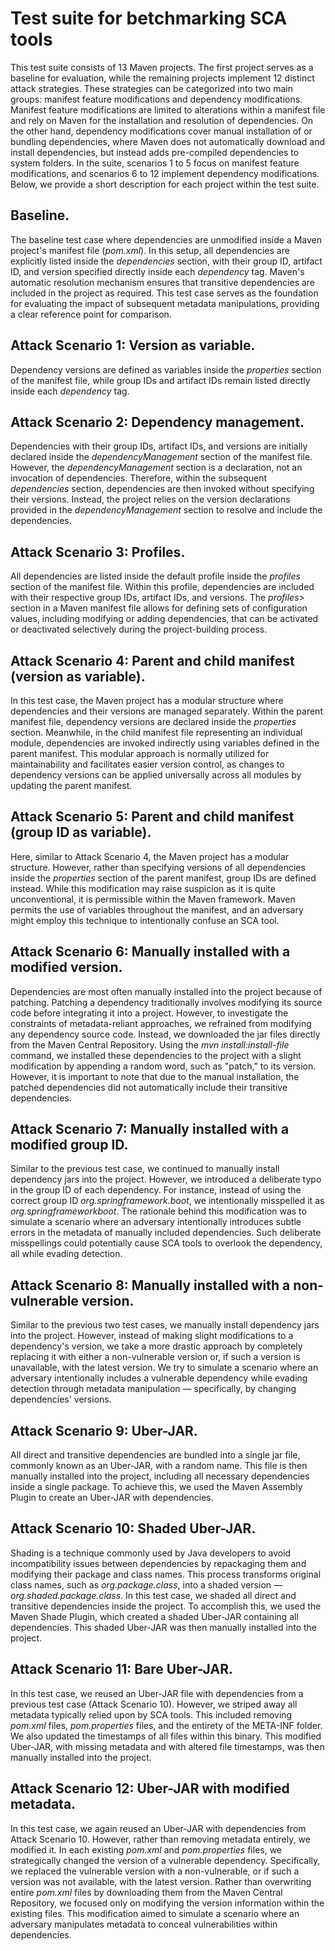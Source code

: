 # Test suite for betchmarking SCA tools
This test suite consists of 13 Maven projects. The first project serves as a baseline for evaluation, while the remaining projects implement 12 distinct attack strategies. These strategies can be categorized into two main groups: manifest feature modifications and dependency modifications. Manifest feature modifications are limited to alterations within a manifest file and rely on Maven for the installation and resolution of dependencies. On the other hand, dependency modifications cover manual installation of or bundling dependencies, where Maven does not automatically download and install dependencies, but instead adds pre-compiled dependencies to system folders. In the suite, scenarios 1 to 5 focus on manifest feature modifications, and scenarios 6 to 12 implement dependency modifications. Below, we provide a short description for each project within the test suite.
## Baseline.
The baseline test case where dependencies are unmodified inside a Maven project's manifest file (_pom.xml_). In this setup, all dependencies are explicitly listed inside the _dependencies_ section, with their group ID, artifact ID, and version specified directly inside each _dependency_ tag. Maven's automatic resolution mechanism ensures that transitive dependencies are included in the project as required. This test case serves as the foundation for evaluating the impact of subsequent metadata manipulations, providing a clear reference point for comparison.
## Attack Scenario 1: Version as variable.
Dependency versions are defined as variables inside the _properties_ section of the manifest file, while group IDs and artifact IDs remain listed directly inside each _dependency_ tag. 
## Attack Scenario 2: Dependency management.
Dependencies with their group IDs, artifact IDs, and versions are initially declared inside the _dependencyManagement_ section of the manifest file. However, the _dependencyManagement_ section is a declaration, not an invocation of dependencies. Therefore, within the subsequent _dependencies_ section, dependencies are then invoked without specifying their versions. Instead, the project relies on the version declarations provided in the _dependencyManagement_ section to resolve and include the dependencies. 
## Attack Scenario 3: Profiles.
All dependencies are listed inside the default profile inside the _profiles_ section of the manifest file. Within this profile, dependencies are included with their respective group IDs, artifact IDs, and versions. The _profiles>_ section in a Maven manifest file allows for defining sets of configuration values, including modifying or adding dependencies, that can be activated or deactivated selectively during the project-building process. 
## Attack Scenario 4: Parent and child manifest (version as variable).
In this test case, the Maven project has a modular structure where dependencies and their versions are managed separately. Within the parent manifest file, dependency versions are declared inside the _properties_ section. Meanwhile, in the child manifest file representing an individual module, dependencies are invoked indirectly using variables defined in the parent manifest. This modular approach is normally utilized for maintainability and facilitates easier version control, as changes to dependency versions can be applied universally across all modules by updating the parent manifest. 
## Attack Scenario 5: Parent and child manifest (group ID as variable).
Here, similar to Attack Scenario 4, the Maven project has a modular structure. However, rather than specifying versions of all dependencies inside the _properties_ section of the parent manifest, group IDs are defined instead. While this modification may raise suspicion as it is quite unconventional, it is permissible within the Maven framework. Maven permits the use of variables throughout the manifest, and an adversary might employ this technique to intentionally confuse an SCA tool. 
## Attack Scenario 6: Manually installed with a modified version.
Dependencies are most often manually installed into the project because of patching. Patching a dependency traditionally involves modifying its source code before integrating it into a project. However, to investigate the constraints of metadata-reliant approaches, we refrained from modifying any dependency source code. Instead, we downloaded the jar files directly from the Maven Central Repository. Using the _mvn install:install-file_ command, we installed these dependencies to the project with a slight modification by appending a random word, such as "patch," to its version. However, it is important to note that due to the manual installation, the patched dependencies did not automatically include their transitive dependencies. 
## Attack Scenario 7: Manually installed with a modified group ID.
Similar to the previous test case, we continued to manually install dependency jars into the project. However, we introduced a deliberate typo in the group ID of each dependency. For instance, instead of using the correct group ID _org.springframework.boot_, we intentionally misspelled it as _org.springframeworkboot_. The rationale behind this modification was to simulate a scenario where an adversary intentionally introduces subtle errors in the metadata of manually included dependencies. Such deliberate misspellings could potentially cause SCA tools to overlook the dependency, all while evading detection. 
## Attack Scenario 8: Manually installed with a non-vulnerable version.
Similar to the previous two test cases, we manually install dependency jars into the project. However, instead of making slight modifications to a dependency's version, we take a more drastic approach by completely replacing it with either a non-vulnerable version or, if such a version is unavailable, with the latest version. We try to simulate a scenario where an adversary intentionally includes a vulnerable dependency while evading detection through metadata manipulation — specifically, by changing dependencies' versions. 
## Attack Scenario 9: Uber-JAR.
All direct and transitive dependencies are bundled into a single jar file, commonly known as an Uber-JAR, with a random name. This file is then manually installed into the project, including all necessary dependencies inside a single package. To achieve this, we used the Maven Assembly Plugin to create an Uber-JAR with dependencies. 
## Attack Scenario 10: Shaded Uber-JAR.
Shading is a technique commonly used by Java developers to avoid incompatibility issues between dependencies by repackaging them and modifying their package and class names. This process transforms original class names, such as _org.package.class_, into a shaded version — _org.shaded.package.class_. In this test case, we shaded all direct and transitive dependencies inside the project. To accomplish this, we used the Maven Shade Plugin, which created a shaded Uber-JAR containing all dependencies. This shaded Uber-JAR was then manually installed into the project. 
## Attack Scenario 11: Bare Uber-JAR.
In this test case, we reused an Uber-JAR file with dependencies from a previous test case (Attack Scenario 10). However, we striped away all metadata typically relied upon by SCA tools. This included removing _pom.xml_ files, _pom.properties_ files, and the entirety of the META-INF folder. We also updated the timestamps of all files within this binary. This modified Uber-JAR, with missing metadata and with altered file timestamps, was then manually installed into the project.
## Attack Scenario 12: Uber-JAR with modified metadata.
In this test case, we again reused an Uber-JAR with dependencies from Attack Scenario 10. However, rather than removing metadata entirely, we modified it. In each existing _pom.xml_ and _pom.properties_ files, we strategically changed the version of a vulnerable dependency. Specifically, we replaced the vulnerable version with a non-vulnerable, or if such a version was not available, with the latest version. Rather than overwriting entire _pom.xml_ files by downloading them from the Maven Central Repository, we focused only on modifying the version information within the existing files. This modification aimed to simulate a scenario where an adversary manipulates metadata to conceal vulnerabilities within dependencies.
